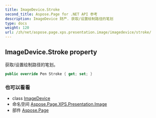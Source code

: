 ```yaml
---
title: ImageDevice.Stroke
second_title: Aspose.Page for .NET API 参考
description: ImageDevice 财产. 获取/设置绘制路径的笔划
type: docs
weight: 120
url: /zh/net/aspose.page.xps.presentation.image/imagedevice/stroke/
---
```

## ImageDevice.Stroke property

获取/设置绘制路径的笔划。

```csharp
public override Pen Stroke { get; set; }
```

### 也可以看看

* class [ImageDevice](../)
* 命名空间 [Aspose.Page.XPS.Presentation.Image](../../imagedevice/)
* 部件 [Aspose.Page](../../../)


